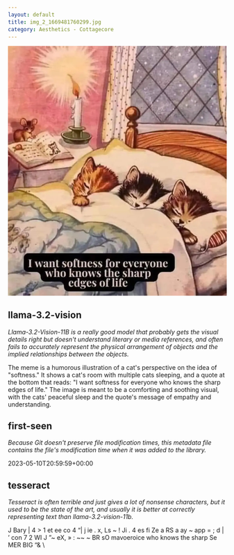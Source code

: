 ```yaml
---
layout: default
title: img_2_1669481760299.jpg
category: Aesthetics - Cottagecore
---
```


<div markdown="0"><a href="img_2_1669481760299.jpg"><img class="photo" src="img_2_1669481760299.jpg" /></a>

<h2>llama-3.2-vision</h2>
<p><i>Llama-3.2-Vision-11B is a really good model that probably gets the visual details right but doesn't understand literary or media references, and often fails to accurately represent the physical arrangement of objects and the implied relationships between the objects.</i></p>
<p>The meme is a humorous illustration of a cat&#x27;s perspective on the idea of &quot;softness.&quot; It shows a cat&#x27;s room with multiple cats sleeping, and a quote at the bottom that reads: &quot;I want softness for everyone who knows the sharp edges of life.&quot; The image is meant to be a comforting and soothing visual, with the cats&#x27; peaceful sleep and the quote&#x27;s message of empathy and understanding.</p>

<h2>first-seen</h2>
<p><i>Because Git doesn't preserve file modification times, this metadata file contains the file's modification time when it was added to the library.</i></p>
<p>2023-05-10T20:59:59+00:00</p>

<h2>tesseract</h2>
<p><i>Tesseract is often terrible and just gives a lot of nonsense characters, but it used to be the state of the art, and usually it is better at correctly representing text than llama-3.2-vision-11b.</i></p>
<p>J Bary | 4 &gt; 1 et ee co 4 “| j ie . x, Ls ~ ! Ji . 4 es fi Ze a RS a ay ~ app = ; d | ’ con 7 2 WI J ”~ eX, » : ~~ ~ BR sO mavoeroice who knows the sharp Se MER BIG “&amp; \</p>

</div>

